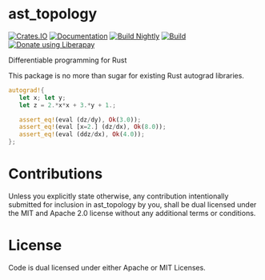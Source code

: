 # ast_topology

[![Crates.IO](https://img.shields.io/crates/v/ast_topology.svg)](https://crates.io/crates/ast_topology)
[![Documentation](https://img.shields.io/badge/api-rustdoc-blue.svg)](https://docs.rs/ast_topology/)
[![Build Nightly](https://github.com/andrew-johnson-4/ast_topology/workflows/BuildNightly/badge.svg)](https://github.com/andrew-johnson-4/ast_topology)
[![Build](https://github.com/andrew-johnson-4/ast_topology/workflows/Build/badge.svg)](https://github.com/andrew-johnson-4/ast_topology)
[![Donate using Liberapay](https://liberapay.com/assets/widgets/donate.svg)](https://liberapay.com/andrew-johnson-4/donate)

Differentiable programming for Rust

This package is no more than sugar for existing Rust autograd libraries.

```rust
autograd!{
   let x; let y;
   let z = 2.*x*x + 3.*y + 1.;

   assert_eq!(eval (dz/dy), Ok(3.0));
   assert_eq!(eval [x=2.] (dz/dx), Ok(8.0));
   assert_eq!(eval (ddz/dx), Ok(4.0));
};
```

# Contributions

Unless you explicitly state otherwise, any contribution intentionally submitted
for inclusion in ast_topology by you, shall be dual licensed under the MIT and
Apache 2.0 license without any additional terms or conditions.

# License

Code is dual licensed under either Apache or MIT Licenses.
